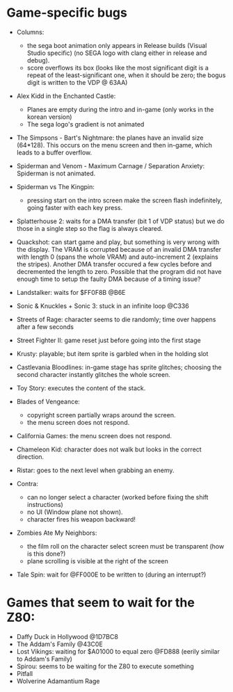 # Game-specific bugs

- Columns:
  - the sega boot animation only appears in Release builds (Visual Studio specific)
    (no SEGA logo with clang either in release and debug).
  - score overflows its box (looks like the most significant digit is a repeat
    of the least-significant one, when it should be zero; the bogus digit is
    written to the VDP @ 63AA)

- Alex Kidd in the Enchanted Castle:
  - Planes are empty during the intro and in-game (only works in the korean version)
  - The sega logo's gradient is not animated

- The Simpsons - Bart's Nightmare: the planes have an invalid size (64*128). This occurs on
the menu screen and then in-game, which leads to a buffer overflow.

- Spiderman and Venom - Maximum Carnage / Separation Anxiety: Spiderman is not animated.

- Spiderman vs The Kingpin:
  - pressing start on the intro screen make the screen flash indefinitely, going faster with
  each key press.

- Splatterhouse 2: waits for a DMA transfer (bit 1 of VDP status) but we do those in a single step
so the flag is always cleared.

- Quackshot: can start game and play, but something is very wrong with the
  display. The VRAM is corrupted because of an invalid DMA transfer with
  length 0 (spans the whole VRAM) and auto-increment 2 (explains the stripes).
  Another DMA transfer occured a few cycles before and decremented the length
  to zero. Possible that the program did not have enough time to setup the
  faulty DMA because of a timing issue?

- Landstalker: waits for $FF0F8B @B6E

- Sonic & Knuckles + Sonic 3: stuck in an infinite loop @C336

- Streets of Rage: character seems to die randomly; time over happens after a few seconds

- Street Fighter II: game reset just before going into the first stage

- Krusty: playable; but item sprite is garbled when in the holding slot

- Castlevania Bloodlines: in-game stage has sprite glitches; choosing the second character instantly
  glitches the whole screen.

- Toy Story: executes the content of the stack.

- Blades of Vengeance:
    - copyright screen partially wraps around the screen.
    - the menu screen does not respond.

- California Games: the menu screen does not respond.

- Chameleon Kid: character does not walk but looks in the correct direction.

- Ristar: goes to the next level when grabbing an enemy.

- Contra:
    - can no longer select a character (worked before fixing the shift instructions)
    - no UI (Window plane not shown).
    - character fires his weapon backward!

- Zombies Ate My Neighbors:
	- the film roll on the character select screen must be transparent (how is this done?)
	- plane scrolling is visible at the right of the screen 

- Tale Spin: wait for @FF000E to be written to (during an interrupt?)

# Games that seem to wait for the Z80:

- Daffy Duck in Hollywood @1D7BC8
- The Addam's Family @43C0E
- Lost Vikings: waiting for $A01000 to equal zero @FD888 (eerily similar to Addam's Family)
- Spirou: seems to be waiting for the Z80 to execute something
- Pitfall
- Wolverine Adamantium Rage

